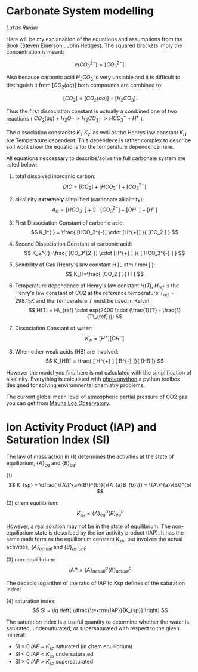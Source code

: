 # Carbonate System modelling

_Lukas Rieder_

Here will be my explanaition of the  equations and assumptions from the Book (Steven Emerson , John Hedges). The squared brackets imply the concentration is meant:

$$ 
c( CO_3^{2-} ) = [ CO_3^{2-} ]. 
$$

Also because carbonic acid $H_2 CO_3$ is very unstable and it is difficult to distinguish it from  $[CO_{2}(aq)]$  both compounds are combined to:

$$ 
[CO_2 ] = [CO_2(aq) ]+ [H_2 CO_3 ].
$$

Thus the first dissociation constant is actually a combined one of two reactions ( $CO_2(aq) + H_2 O ->  H_2 CO_3 -> HCO_3^{-} + H^{+}$ ).

The dissociation constansts $K_1^{'}$ $K_{2}^{'}$ as well as the Henrys law constant $K_H$  are Temperature dependent. This dependece is rather complex to describe so I wont show the equations for the temperature dependence here.

All equations neccessary to describe/solve the full carbonate system are listed below:

[//]: # ( This is an  comment in Markdown. For some reason the regular Latex _{i}  is not accepted. Use just _i instead. )

[//]: # (Inside equations the use of [ ] is fine without escaping them. )

[//]: # (Very important to render  $$ line break , equation , line break $$ )

[//]: # (Very important to render inline Latex  $ no whitespace , equation , no whitespace $ )

[//]: # (For bigger subscripts longer than one character: to prevent the blog software from interpreting the underscores as meaning italics use '\_{xy}' instead of '_{xy}' )

[//]: # ( https://www.mathelounge.de/509545/mathjax-latex-basic-tutorial-und-referenz-deutsch)


1. total dissolved inorganic carbon: 
$$ 
DIC = [ CO_2 ] + [ HCO_3^- ] + [ CO_3^{2-} ] 
$$

2. alkalinity **extremely** simplified (carbonate alkalinity):  
$$ 
A_C=[ HCO_3^{-} ]  +2 \cdot [ CO_3^{2-} ] + [ OH^{-} ] - [ H^{+} ] 
$$

3. First Dissociation Constant of carbonic acid: 
$$ 
K_1^{'} = \frac{ [HCO_3^{-}] \cdot [H^{+}] }{ [CO_2 ] } 
$$

4. Second Dissociation Constant of carbonic acid: 
$$ 
K_2^{'}=\frac{ [CO_3^{2-}] \cdot [H^{+} ] }{ [ HCO_3^{-} ] } 
$$

5. Solubility of Gas (Henry's law constant $H$ \[L atm / mol \] ): 
$$ 
K_H=\frac{ [CO_2 ]  }{ H } 
$$

6. Temperature dependence of Henry's law constant $H(T)$,  $H_{ref}$ is the Henry's law constant of CO2 at the reference temperature $T_{ref}=298.15K$ and the Temperature $T$ must be used in Kelvin:  
$$ 
H(T) = H\_{ref} \cdot exp(2400 \cdot (\frac{1}{T} - \frac{1}{T\_{ref}})) 
$$

7. Dissociation Constant of water:  
$$ 
K_w = [H^{+} ] [OH^{-} ]  
$$

8. When other weak acids (HB) are involved:  
$$ 
K_{HB} = \frac{ [ H^{+} ] [ B^{-} ]}{ [HB ]} 
$$




However the model you find here is not calculated with the simplification of alkalinity. Everything is calculated with [phreeqpython](https://github.com/Vitens/phreeqpython) a python toolbox designed for solving environmental chemistry problems.

The current global mean level of atmospheric partial pressure of CO2 gas you can get from [Mauna Loa Observatory](https://gml.noaa.gov/ccgg/trends/global.html).


# Ion Activity Product (IAP) and Saturation Index (SI)

[//]: # (when using curly braces the underscores also need to be escaped with curly brackets need to be escaped to show \{ )

The law of mass action in (1) determines the activities at the state of equilibrium, $\{A\}_{eq}$ and $\{B\}_{eq}$:

(1) 
$$ 
K_{sp} = \dfrac{ \{A\}^{a}\{B\}^{b}}{\{A_{a}B_{b}\}} = \{A\}^{a}\{B\}^{b} 
$$


(2) 	chem equilibrium: 	
$$ 
K_{sp} = \{A\}_{eq}^{a} \{B\}_{eq}^{b} 
$$

However, a real solution may not be in the state of equilibrium. The non-equilibrium state is 
described by the ion activity product (IAP). It has the same math form as the equilibrium constant $K_{sp}$,
but involves the actual activities, $\{A\}_{actual}$ and $\{B\}_{actual}$:

(3) 	non-equilibrium:  
$$ 
IAP = \{A\}_{actual}^{a} \{B\}_{actual}^{b} 
$$

The decadic logarithm of the ratio of $IAP$ to Ksp defines of the saturation index:

(4) saturation index: 	
$$
SI = \lg \left( \dfrac{\textrm{IAP}}{K_{sp}} \right)
$$

The saturation index is a useful quantity to determine whether the water is saturated,
undersaturated, or supersaturated with respect to the given mineral:

- SI = 0 	$IAP$ = $K_{sp}$ saturated  (in chem equilibrium)
- SI < 0 	$IAP$ < $K_{sp}$ undersaturated
- SI > 0 	$IAP$ > $K_{sp}$ supersaturated

